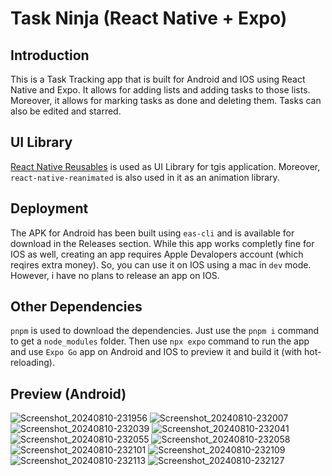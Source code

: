 # Task Ninja (React Native + Expo)

## Introduction

This is a Task Tracking app that is built for Android and IOS using React Native and Expo. It allows for adding lists and adding tasks to those lists. Moreover, it allows for marking tasks as done and deleting them. Tasks can also be edited and starred.

## UI Library

[React Native Reusables](https://github.com/mrzachnugent/react-native-reusables) is used as UI Library for tgis application. Moreover, `react-native-reanimated` is also used in it as an animation library.

## Deployment

The APK for Android has been built using `eas-cli` and is available for download in the Releases section. While this app works completly fine for IOS as well, creating an app requires Apple Devalopers account (which reqires extra money). So, you can use it on IOS using a mac in `dev` mode. However, i have no plans to release an app on IOS.

## Other Dependencies

`pnpm` is used to download the dependencies. Just use the `pnpm i` command to get a `node_modules` folder. Then use `npx expo` command to run the app and use `Expo Go` app on Android and IOS to preview it and build it (with hot-reloading).

## Preview (Android)
![Screenshot_20240810-231956](https://github.com/user-attachments/assets/29e9d470-85c3-4c99-9705-2dba84b065ba)
![Screenshot_20240810-232007](https://github.com/user-attachments/assets/4b0ea2a1-ea1f-4d67-84e2-abb6379c92ca)
![Screenshot_20240810-232039](https://github.com/user-attachments/assets/abdb6eb7-97dc-4027-9a1d-8fb94129273a)
![Screenshot_20240810-232041](https://github.com/user-attachments/assets/8e4fec7b-cfe2-41ea-b8b2-bbb21952baef)
![Screenshot_20240810-232055](https://github.com/user-attachments/assets/aca758c9-8e3e-4e6d-aa69-1f53592c3f24)
![Screenshot_20240810-232058](https://github.com/user-attachments/assets/c1b191d2-bc6a-43f5-af1a-9624415d0656)
![Screenshot_20240810-232101](https://github.com/user-attachments/assets/f7fe9d65-54a0-4307-9884-95f797ad9e15)
![Screenshot_20240810-232109](https://github.com/user-attachments/assets/d3af861f-fa7f-43bf-b2c2-ef7239e196fc)
![Screenshot_20240810-232113](https://github.com/user-attachments/assets/6edaad6f-82bc-498f-bd88-0c78388c4535)
![Screenshot_20240810-232127](https://github.com/user-attachments/assets/a2dd2ff4-82c8-4d29-b0ec-a3c51ca041cb)

